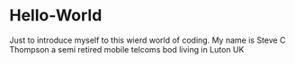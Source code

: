 # Hello-World
Just to introduce myself to this wierd world of coding. My name is Steve C Thompson a semi retired mobile telcoms bod living in Luton UK
